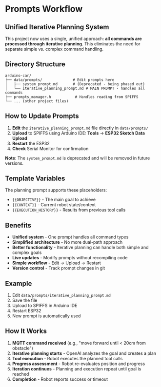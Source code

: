 # Prompts Workflow

## Unified Iterative Planning System

This project now uses a single, unified approach: **all commands are processed through iterative planning**. This eliminates the need for separate simple vs. complex command handling.

## Directory Structure

```
arduino-car/
├── data/prompts/              # Edit prompts here
│   ├── system_prompt.md       # (Deprecated - being phased out)
│   └── iterative_planning_prompt.md # MAIN PROMPT - handles all commands
├── prompts_manager.h           # Handles reading from SPIFFS
└── ... (other project files)
```

## How to Update Prompts

1. **Edit** the `iterative_planning_prompt.md` file directly in `data/prompts/`
2. **Upload** to SPIFFS using Arduino IDE: **Tools** → **ESP32 Sketch Data Upload**
3. **Restart** the ESP32
4. **Check** Serial Monitor for confirmation

**Note**: The `system_prompt.md` is deprecated and will be removed in future versions.

## Template Variables

The planning prompt supports these placeholders:
- `{{OBJECTIVE}}` - The main goal to achieve
- `{{CONTEXT}}` - Current robot state/context
- `{{EXECUTION_HISTORY}}` - Results from previous tool calls

## Benefits

- **Unified system** - One prompt handles all command types
- **Simplified architecture** - No more dual-path approach
- **Better functionality** - Iterative planning can handle both simple and complex goals
- **Live updates** - Modify prompts without recompiling code
- **Simple workflow** - Edit → Upload → Restart
- **Version control** - Track prompt changes in git

## Example

1. Edit `data/prompts/iterative_planning_prompt.md`
2. Save the file
3. Upload to SPIFFS in Arduino IDE
4. Restart ESP32
5. New prompt is automatically used

## How It Works

1. **MQTT command received** (e.g., "move forward until < 20cm from obstacle")
2. **Iterative planning starts** - OpenAI analyzes the goal and creates a plan
3. **Tool execution** - Robot executes the planned tool calls
4. **Progress assessment** - Robot re-evaluates position and progress
5. **Iteration continues** - Planning and execution repeat until goal is reached
6. **Completion** - Robot reports success or timeout
